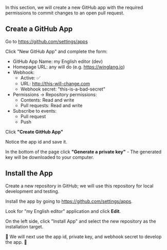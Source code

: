 In this section, we will create a new GitHub app with the 
required permissions to commit changes to an open pull request.

## Create a GitHub App

Go to https://github.com/settings/apps

Click "New GitHub App" and complete the form:
- GitHub App Name: my English editor (dev)
- Homepage URL: any will do (e.g. https://winglang.io)
- Webhook:
  - Active: ✅
  - URL: http://this-will-change.com
  - Webhook secret: "this-is-a-bad-secret"
- Permissions -> Repository permissions:
  - Contents: Read and write 
  - Pull requests: Read and write
- Subscribe to events:
   - Pull request
   - Push

Click **"Create GitHub App"**

Notice the app id and save it.

In the bottom of the page click **"Generate a private key"** - The generated key will be downloaded to your computer.

## Install the App

Create a new repository in GitHub; we will use this repository for 
local development and testing.

Install the app by going to https://github.com/settings/apps.

Look for "my English editor" application and click **Edit**.

On the left side, click "Install App" and select the new repository as the installation target.

🚀 We will next use the app id, private key, and webhook secret to develop the app. 🚀
